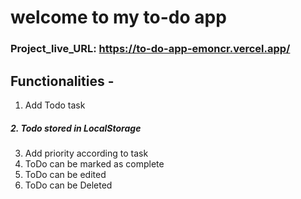 # welcome to my to-do app

### Project_live_URL: https://to-do-app-emoncr.vercel.app/

## Functionalities -
1. Add Todo task
##### 2. Todo stored in LocalStorage 
3. Add priority according to task
4. ToDo can be marked as complete
5. ToDo can be edited
6. ToDo can be Deleted

